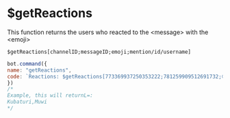 # $getReactions

This function returns the users who reacted to the &lt;message&gt; with the &lt;emoji&gt;

```text
$getReactions[channelID;messageID;emoji;mention/id/username]
```

```javascript
bot.command({
name: "getReactions",
code: `Reactions: $getReactions[773369937250353222;781259909512691732;😋;username]`
})
/*
Example, this will returnL=:
Kubaturi,Muwi
*/
```

